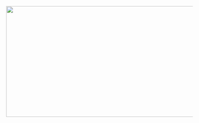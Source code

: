 <div>
 <a href="https://github.com/devxb/gitanimals">
  <img
    src="https://render.gitanimals.org/farms/snurf198"
    width="600"
    height="300"
  />
</a>
  <!--
  **snurf198/snurf198** is a ✨ _special_ ✨ repository because its `README.md` (this file) appears on your GitHub profile.
  
  Here are some ideas to get you started:
  
  - 🔭 I’m currently working on ...
  - 🌱 I’m currently learning ...
  - 👯 I’m looking to collaborate on ...
  - 🤔 I’m looking for help with ...
  - 💬 Ask me about ...
  - 📫 How to reach me: ...
  - 😄 Pronouns: ...
  - ⚡ Fun fact: ...
  -->
</div>
